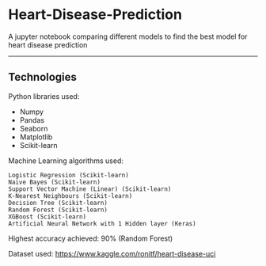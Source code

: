 # Heart-Disease-Prediction

A jupyter notebook comparing different models to find the best model for heart disease prediction

--------------------------------------------------------------------------------------------------

## Technologies

Python libraries used:
    
  - Numpy
  - Pandas
  - Seaborn
  - Matplotlib
  - Scikit-learn  
    

Machine Learning algorithms used:

    Logistic Regression (Scikit-learn)
    Naive Bayes (Scikit-learn)
    Support Vector Machine (Linear) (Scikit-learn)
    K-Nearest Neighbours (Scikit-learn)
    Decision Tree (Scikit-learn)
    Random Forest (Scikit-learn)
    XGBoost (Scikit-learn)
    Artificial Neural Network with 1 Hidden layer (Keras)

Highest accuracy achieved: 90% (Random Forest)

Dataset used: https://www.kaggle.com/ronitf/heart-disease-uci
